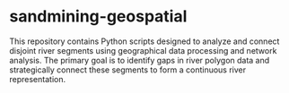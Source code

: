 # sandmining-geospatial

This repository contains Python scripts designed to analyze and connect disjoint river segments using geographical data processing and network analysis. The primary goal is to identify gaps in river polygon data and strategically connect these segments to form a continuous river representation.
